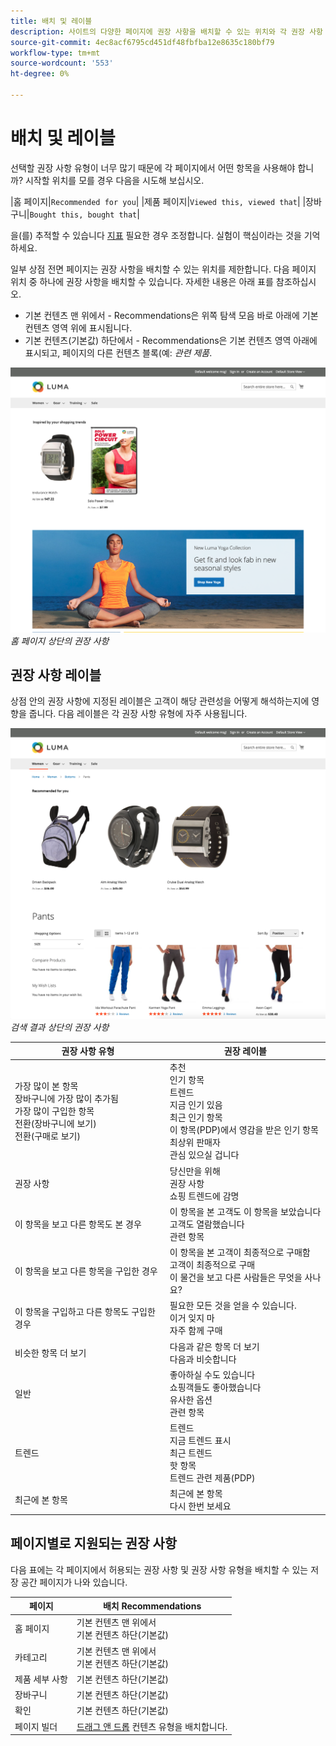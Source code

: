 ```yaml
---
title: 배치 및 레이블
description: 사이트의 다양한 페이지에 권장 사항을 배치할 수 있는 위치와 각 권장 사항 유형에 대해 자주 사용되는 레이블에 대한 제안을 알아봅니다.
source-git-commit: 4ec8acf6795cd451df48fbfba12e8635c180bf79
workflow-type: tm+mt
source-wordcount: '553'
ht-degree: 0%

---
```


# 배치 및 레이블

선택할 권장 사항 유형이 너무 많기 때문에 각 페이지에서 어떤 항목을 사용해야 합니까? 시작할 위치를 모를 경우 다음을 시도해 보십시오.

|홈 페이지|`Recommended for you`| |제품 페이지|`Viewed this, viewed that`| |장바구니|`Bought this, bought that`|

을(를) 추적할 수 있습니다 [지표](workspace.md) 필요한 경우 조정합니다. 실험이 핵심이라는 것을 기억하세요.

일부 상점 전면 페이지는 권장 사항을 배치할 수 있는 위치를 제한합니다. 다음 페이지 위치 중 하나에 권장 사항을 배치할 수 있습니다. 자세한 내용은 아래 표를 참조하십시오.

- 기본 컨텐츠 맨 위에서 - Recommendations은 위쪽 탐색 모음 바로 아래에 기본 컨텐츠 영역 위에 표시됩니다.
- 기본 컨텐츠(기본값) 하단에서 - Recommendations은 기본 컨텐츠 영역 아래에 표시되고, 페이지의 다른 컨텐츠 블록(예: _관련 제품_.

![권장 사항 배치](assets/storefront-home-page-top.png)
_홈 페이지 상단의 권장 사항_

## 권장 사항 레이블

상점 안의 권장 사항에 지정된 레이블은 고객이 해당 관련성을 어떻게 해석하는지에 영향을 줍니다. 다음 레이블은 각 권장 사항 유형에 자주 사용됩니다.

![권장 사항 배치](assets/storefront-search-results-top.png)
_검색 결과 상단의 권장 사항_

| 권장 사항 유형 | 권장 레이블 |
|---|---|
| 가장 많이 본 항목<br> 장바구니에 가장 많이 추가됨<br>가장 많이 구입한 항목<br>전환(장바구니에 보기)<br>전환(구매로 보기) | 추천<br>인기 항목<br>트렌드<br>지금 인기 있음<br>최근 인기 항목<br>이 항목(PDP)에서 영감을 받은 인기 항목<br>최상위 판매자<br>관심 있으실 겁니다 |
| 권장 사항 | 당신만을 위해<br>권장 사항<br>쇼핑 트렌드에 감명 |
| 이 항목을 보고 다른 항목도 본 경우 | 이 항목을 본 고객도 이 항목을 보았습니다<br>고객도 열람했습니다<br>관련 항목 |
| 이 항목을 보고 다른 항목을 구입한 경우 | 이 항목을 본 고객이 최종적으로 구매함<br>고객이 최종적으로 구매<br>이 물건을 보고 다른 사람들은 무엇을 사나요? |
| 이 항목을 구입하고 다른 항목도 구입한 경우 | 필요한 모든 것을 얻을 수 있습니다.<br>이거 잊지 마<br>자주 함께 구매 |
| 비슷한 항목 더 보기 | 다음과 같은 항목 더 보기<br>다음과 비슷합니다 |
| 일반 | 좋아하실 수도 있습니다<br>쇼핑객들도 좋아했습니다<br>유사한 옵션<br>관련 항목 |
| 트렌드 | 트렌드<br>지금 트렌드 표시<br>최근 트렌드<br>핫 항목<br>트렌드 관련 제품(PDP) |
| 최근에 본 항목 | 최근에 본 항목<br>다시 한번 보세요 |

## 페이지별로 지원되는 권장 사항

다음 표에는 각 페이지에서 허용되는 권장 사항 및 권장 사항 유형을 배치할 수 있는 저장 공간 페이지가 나와 있습니다.

| 페이지 | 배치 Recommendations |
|---|---|
| 홈 페이지 | 기본 컨텐츠 맨 위에서<br>기본 컨텐츠 하단(기본값) | 가장 많이 본 항목<br>가장 많이 구입한 항목<br>장바구니에 가장 많이 추가됨<br>권장 사항<br>트렌드 |
| 카테고리 | 기본 컨텐츠 맨 위에서<br>기본 컨텐츠 하단(기본값) | 가장 많이 본 항목<br>가장 많이 구입한 항목<br>장바구니에 가장 많이 추가됨<br>권장 사항<br>트렌드 |
| 제품 세부 사항 | 기본 컨텐츠 하단(기본값) | 가장 많이 본 항목<br>가장 많이 구입한 항목<br>장바구니에 가장 많이 추가됨<br>이 항목을 보고 다른 항목도 본 경우<br>이 항목을 보고 다른 항목을 구입했습니다<br>이 항목을 구입하고 다른 항목도 구입한 경우<br>비슷한 항목 더 보기<br>트렌드<br>시각적 유사성 |
| 장바구니 | 기본 컨텐츠 하단(기본값) | 가장 많이 본 항목<br>가장 많이 구입한 항목<br>장바구니에 가장 많이 추가됨<br>이 항목을 보고 다른 항목도 본 경우<br>이 항목을 보고 다른 항목을 구입했습니다<br>이 항목을 구입하고 다른 항목도 구입한 경우<br>비슷한 항목 더 보기<br>트렌드 |
| 확인 | 기본 컨텐츠 하단(기본값) | 가장 많이 본 항목<br>가장 많이 구입한 항목<br>장바구니에 가장 많이 추가됨<br>이 항목을 보고 다른 항목도 본 경우<br>이 항목을 보고 다른 항목을 구입했습니다<br>이 항목을 구입하고 다른 항목도 구입한 경우<br>비슷한 항목 더 보기<br>트렌드 |
| 페이지 빌더 | [드래그 앤 드롭](https://docs.magento.com/user-guide/cms/page-builder-add-recommendations.html#add-an-existing-recommendation-unit) 컨텐츠 유형을 배치합니다. | 가장 많이 본 항목<br>가장 많이 구입한 항목<br>장바구니에 가장 많이 추가됨<br>권장 사항<br>트렌드 |
